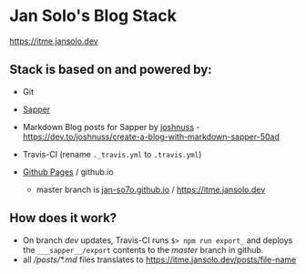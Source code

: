 # Jan Solo's Blog Stack

https://itme.jansolo.dev

## Stack is based on and powered by:

- Git
- [Sapper](https://github.com/sveltejs/sapper)
- Markdown Blog posts for Sapper by [joshnuss](https://github.com/joshnuss/sapper-template) - https://dev.to/joshnuss/create-a-blog-with-markdown-sapper-50ad
- Travis-CI (rename `._travis.yml` to `.travis.yml`)
- [Github Pages](https://pages.github.com/) / github.io 

    - master branch is [jan-so7o.github.io](https://help.github.com/articles/setting-up-a-custom-domain-with-github-pages/) / https://itme.jansolo.dev

## How does it work?

- On branch *dev* updates, Travis-CI runs `$> npm run export_` and deploys the `___sapper__/export` contents to the *master* branch in github.
- all _/posts/*.md_ files translates to  https://itme.jansolo.dev/posts/file-name

